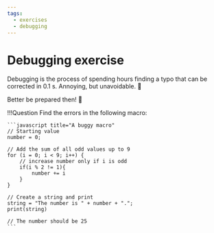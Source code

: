 ```yaml
---
tags:
  - exercises
  - debugging
---
```

# Debugging exercise

Debugging is the process of spending hours finding a typo that can be
corrected in 0.1 s. Annoying, but unavoidable. :bug:

Better be prepared then! :muscle:

!!!Question
    Find the errors in the following macro:

    ```javascript title="A buggy macro"
    // Starting value
    number = 0;

    // Add the sum of all odd values up to 9
    for (i = 0; i < 9; i++) {
        // increase number only if i is odd
        if(i % 2 != 1){
            number += i
        }
    }

    // Create a string and print
    string = "The number is " + number + ".";
    print(string)

    // The number should be 25
    ```
